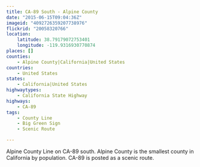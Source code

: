 ```yaml
---
title: CA-89 South - Alpine County
date: "2015-06-15T09:04:36Z"
imageid: "4092726359207738976"
flickrid: "20058320766"
location:
    latitude: 38.79179072753401
    longitude: -119.9316930770874
places: []
counties:
    - Alpine County|California|United States
countries:
    - United States
states:
    - California|United States
highwaytypes:
    - California State Highway
highways:
    - CA-89
tags:
    - County Line
    - Big Green Sign
    - Scenic Route

---
```

Alpine County Line on CA-89 south.  Alpine County is the smallest county in California by population.  CA-89 is posted as a scenic route.